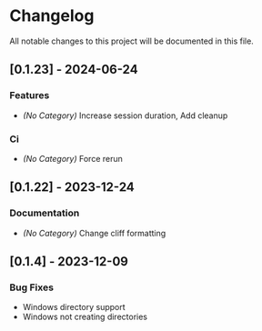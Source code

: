 # Changelog

All notable changes to this project will be documented in this file.

## [0.1.23] - 2024-06-24

### Features

- *(No Category)* Increase session duration, Add cleanup


### Ci

- *(No Category)* Force rerun


<!-- generated by git-cliff -->
## [0.1.22] - 2023-12-24

### Documentation

- *(No Category)* Change cliff formatting


<!-- generated by git-cliff -->
## [0.1.4] - 2023-12-09

### Bug Fixes

- Windows directory support
- Windows not creating directories

<!-- generated by git-cliff -->